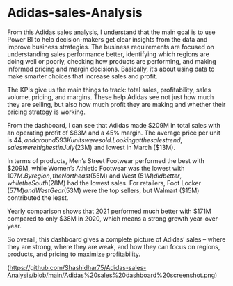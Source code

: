 # Adidas-sales-Analysis
From this Adidas sales analysis, I understand that the main goal is to use Power BI to help decision-makers get clear insights from the data and improve business strategies. The business requirements are focused on understanding sales performance better, identifying which regions are doing well or poorly, checking how products are performing, and making informed pricing and margin decisions. Basically, it’s about using data to make smarter choices that increase sales and profit.

The KPIs give us the main things to track: total sales, profitability, sales volume, pricing, and margins. These help Adidas see not just how much they are selling, but also how much profit they are making and whether their pricing strategy is working.

From the dashboard, I can see that Adidas made $209M in total sales with an operating profit of $83M and a 45% margin. The average price per unit is $44, and around 593K units were sold. Looking at the sales trend, sales were highest in July ($23M) and lowest in March ($13M).

In terms of products, Men’s Street Footwear performed the best with $209M, while Women’s Athletic Footwear was the lowest with $107M. By region, the Northeast ($55M) and West ($51M) did better, while the South ($28M) had the lowest sales. For retailers, Foot Locker ($57M) and West Gear ($53M) were the top sellers, but Walmart ($15M) contributed the least.

Yearly comparison shows that 2021 performed much better with $171M compared to only $38M in 2020, which means a strong growth year-over-year.

So overall, this dashboard gives a complete picture of Adidas’ sales – where they are strong, where they are weak, and how they can focus on regions, products, and pricing to maximize profitability.



(https://github.com/Shashidhar75/Adidas-sales-Analysis/blob/main/Adidas%20sales%20dashboard%20screenshot.png)
